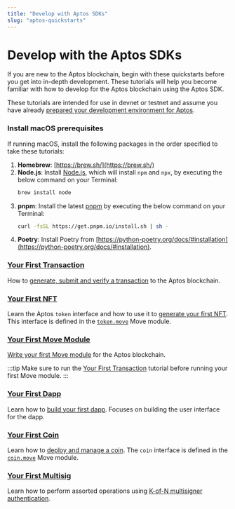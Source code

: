 ```yaml
---
title: "Develop with Aptos SDKs"
slug: "aptos-quickstarts"
---
```


# Develop with the Aptos SDKs

If you are new to the Aptos blockchain, begin with these quickstarts before you get into in-depth development. These tutorials will help you become familiar with how to develop for the Aptos blockchain using the Aptos SDK.

These tutorials are intended for use in devnet or testnet and assume you have already [prepared your development environment for Aptos](../guides/getting-started.md).

### Install macOS prerequisites

If running macOS, install the following packages in the order specified to take these tutorials:

1. **Homebrew**: [https://brew.sh/](https://brew.sh/)
1. **Node.js**: Install [Node.js](https://nodejs.org/en/download/), which will install `npm` and `npx`, by executing the below command on your Terminal:
    ```bash
    brew install node
    ```
1. **pnpm**: Install the latest [pnpm](https://pnpm.io/) by executing the below command on your Terminal:
    ```bash
    curl -fsSL https://get.pnpm.io/install.sh | sh -
    ```
1. **Poetry**: Install Poetry from [https://python-poetry.org/docs/#installation](https://python-poetry.org/docs/#installation).

### [Your First Transaction](first-transaction.md)

How to [generate, submit and verify a transaction](first-transaction.md) to the Aptos blockchain.

### [Your First NFT](your-first-nft.md)

Learn the Aptos `token` interface and how to use it to [generate your first NFT](your-first-nft.md). This interface is defined in the [`token.move`](https://github.com/aptos-labs/aptos-core/blob/main/aptos-move/framework/aptos-token/sources/token.move) Move module.

### [Your First Move Module](first-move-module.md)

[Write your first Move module](first-move-module.md) for the Aptos blockchain.

:::tip
Make sure to run the [Your First Transaction](first-transaction.md) tutorial before running your first Move module.
:::

### [Your First Dapp](first-dapp.md)

Learn how to [build your first dapp](first-dapp.md). Focuses on building the user interface for the dapp.

### [Your First Coin](first-coin.md)

Learn how to [deploy and manage a coin](first-coin.md). The `coin` interface is defined in the [`coin.move`](https://github.com/aptos-labs/aptos-core/blob/main/aptos-move/framework/aptos-framework/sources/coin.move) Move module.


### [Your First Multisig](first-multisig.md)

Learn how to perform assorted operations using [K-of-N multisigner authentication](../concepts/accounts.md#multisigner-authentication).
